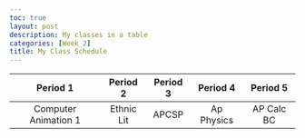 ```yaml
---
toc: true
layout: post
description: My classes in a table
categories: [Week_2]
title: My Class Schedule
---
```


|Period 1| Period 2| Period 3| Period 4| Period 5|
|:---------:|:---------:|:---------:|:---------:|:---------:|
|Computer Animation 1| Ethnic Lit| APCSP| Ap Physics| AP Calc BC|